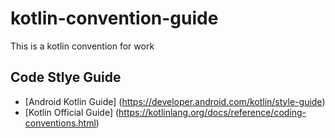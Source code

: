 # kotlin-convention-guide
This is a kotlin convention for work


## Code Stlye Guide
- [Android Kotlin Guide] (https://developer.android.com/kotlin/style-guide)
- [Kotlin Official Guide] (https://kotlinlang.org/docs/reference/coding-conventions.html)
